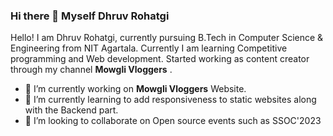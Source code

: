 ### Hi there 👋 Myself Dhruv Rohatgi

<!--
**Courage003/Courage003** is a ✨ _special_ ✨ repository because its `README.md` (this file) appears on your GitHub profile.-->
Hello! I am Dhruv Rohatgi, currently pursuing B.Tech in Computer Science & Engineering from NIT Agartala. Currently I am learning Competitive programming and Web development. Started working as content creator through my channel **Mowgli Vloggers** .


- 🔭 I’m currently working on **Mowgli Vloggers** Website.
- 🌱 I’m currently learning to add responsiveness to static websites along with the Backend part.
- 👯 I’m looking to collaborate on Open source events such as SSOC'2023
 

